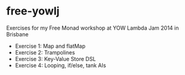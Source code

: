free-yowlj
==========

Exercises for my Free Monad workshop at YOW Lambda Jam 2014 in Brisbane


- Exercise 1: Map and flatMap
- Exercise 2: Trampolines
- Exercise 3: Key-Value Store DSL
- Exercise 4: Looping, if/else, tank AIs

